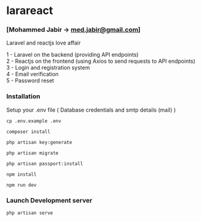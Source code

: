 # larareact

### [Mohammed Jabir -> <med.jabir@gmail.com>]

Laravel and reactjs love affair 

1 - Laravel on the backend (providing API endpoints)<br />
2 - Reactjs on the frontend (using Axios to send requests to API endpoints)<br />
3 - Login and registration system<br />
4 - Email verification<br />
5 - Password reset<br />

### Installation

Setup your .env file ( Database credentials and smtp details (mail) )
```
cp .env.example .env
```
```
composer install
```
```
php artisan key:generate
```
```
php artisan migrate
```
```
php artisan passport:install
```
```
npm install
```
```
npm run dev
```
### Launch Development server
```
php artisan serve
```
